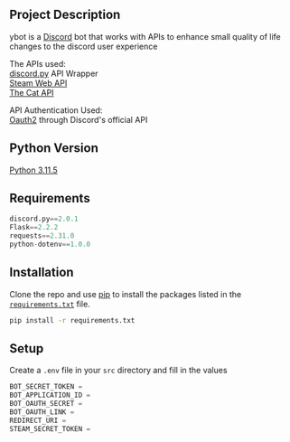 ## Project Description
ybot is a [Discord](https://discord.com/) bot that works with APIs to enhance small quality of life changes to the discord user experience

The APIs used: <br/>
[discord.py]() API Wrapper <br/>
[Steam Web API](https://steamcommunity.com/dev) <br/>
[The Cat API](https://developers.thecatapi.com/)

API Authentication Used: <br/>
[Oauth2](https://discord.com/developers/docs/topics/oauth2) through Discord's official API

## Python Version
[Python 3.11.5](https://www.python.org/downloads/release/python-3115/)

## Requirements
```python
discord.py==2.0.1
Flask==2.2.2
requests==2.31.0
python-dotenv==1.0.0
```
## Installation
Clone the repo and use [pip](https://pip.pypa.io/en/stable/) to install the packages listed in the [`requirements.txt`](https://github.com/korok0/ybot/blob/main/requirements.txt) file. 

```bash 
pip install -r requirements.txt
```

## Setup
Create a `.env` file in your `src` directory and fill in the values
```python
BOT_SECRET_TOKEN = 
BOT_APPLICATION_ID = 
BOT_OAUTH_SECRET = 
BOT_OAUTH_LINK = 
REDIRECT_URI = 
STEAM_SECRET_TOKEN = 
```